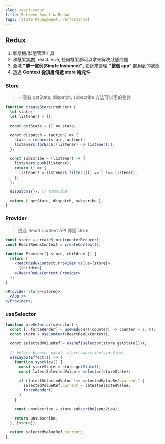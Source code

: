 ```yaml
---
slug: react-redux
title: Between React & Redux
tags: [State Management, Performance]
---
```


## Redux

1. 狀態機/狀態管理工具
2. 和框架無關, react, vue, 任何框架都可以拿來解決狀態問題
3. 全域 **"單一實例(Single Instance)"**, 設計來管理 **"整個 app"** 都用到的狀態
4. 透過 **Context 從頂層傳遞 store 給元件**

<!--truncate-->

### Store

> 一個有 getState, dispatch, subscribe 方法可以用的物件

```jsx
function createStore(reducer) {
  let state;
  let listeners = [];

  const getState = () => state;

  const dispatch = (action) => {
    state = reducer(state, action);
    listeners.forEach((listener) => listener());
  };

  const subscribe = (listener) => {
    listeners.push(listener);
    return () => {
      listeners = listeners.filter((l) => l !== listener);
    };
  };

  dispatch({}); // 初始化狀態

  return { getState, dispatch, subscribe };
}
```

### Provider

> 透過 React Context API 傳遞 store

```jsx
const store = createStore(counterReducer);
const ReactReduxContext = createContext();

function Provider({ store, children }) {
  return (
    <ReactReduxContext.Provider value={store}>
      {children}
    </ReactReduxContext.Provider>
  );
}

<Provider store={store}>
  <App />
</Provider>;
```

### useSelector

```js
function useSelector(selector) {
  const [, forceRender] = useReducer((counter) => counter + 1, 0);
  const store = useContext(ReactReduxContext);

  const selectedValueRef = useRef(selector(store.getState()));

  // before browser paint, store.subscribe(syncView)
  useLayoutEffect(() => {
    function syncView() {
      const storeState = store.getState();
      const latestSelectedValue = selector(storeState);

      if (latestSelectedValue !== selectedValueRef.current) {
        selectedValueRef.current = latestSelectedValue;
        forceRender();
      }
    }

    const unsubscribe = store.subscribe(syncView);

    return unsubscribe;
  }, [store]);

  return selectedValueRef.current;
}
```
